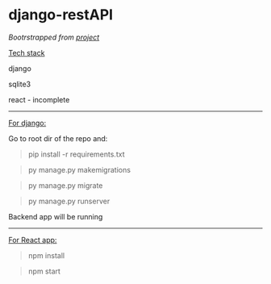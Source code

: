 # django-restAPI

<i>Bootrstrapped from [project](https://github.com/SambhavChoradia/django-rest-app)</i>

<ins>Tech stack</ins>

django

sqlite3

react - incomplete

_____
<ins>For django:</ins>

Go to root dir of the repo and:

> pip install -r requirements.txt

> py manage.py makemigrations

> py manage.py migrate 

> py manage.py runserver

 Backend app will be running

 _______

 <ins>For React app:</ins>

 > npm install

 > npm start
